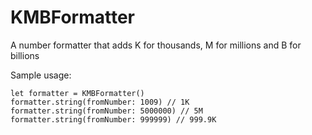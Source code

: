 # KMBFormatter
A number formatter that adds K for thousands, M for millions and B for billions

Sample usage:

```
let formatter = KMBFormatter()
formatter.string(fromNumber: 1009) // 1K
formatter.string(fromNumber: 5000000) // 5M
formatter.string(fromNumber: 999999) // 999.9K
```
